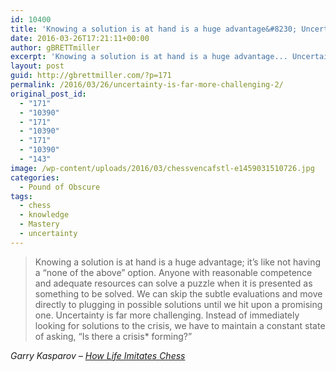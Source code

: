 ```yaml
---
id: 10400
title: 'Knowing a solution is at hand is a huge advantage&#8230; Uncertainty is far more challenging'
date: 2016-03-26T17:21:11+00:00
author: gBRETTmiller
excerpt: 'Knowing a solution is at hand is a huge advantage... Uncertainty is far more challenging. '
layout: post
guid: http://gbrettmiller.com/?p=171
permalink: /2016/03/26/uncertainty-is-far-more-challenging-2/
original_post_id:
  - "171"
  - "10390"
  - "171"
  - "10390"
  - "171"
  - "10390"
  - "143"
image: /wp-content/uploads/2016/03/chessvencafstl-e1459031510726.jpg
categories:
  - Pound of Obscure
tags:
  - chess
  - knowledge
  - Mastery
  - uncertainty
---
```

> Knowing a solution is at hand is a huge advantage; it’s like not having a “none of the above” option. Anyone with reasonable competence and adequate resources can solve a puzzle when it is presented as something to be solved. We can skip the subtle evaluations and move directly to plugging in possible solutions until we hit upon a promising one. Uncertainty is far more challenging. Instead of immediately looking for solutions to the crisis, we have to maintain a constant state of asking, “Is there a crisis* forming?”

<cite>Garry Kasparov &#8211; <a href="http://www.amazon.com/gp/product/1596913886">How Life Imitates Chess</a></cite>